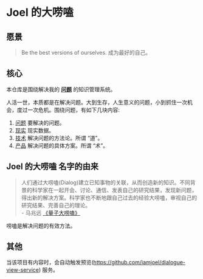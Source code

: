 # Joel 的大唠嗑
## 愿景
> Be the best versions of ourselves.
> 成为最好的自己。

## 核心
本仓库是围绕解决我的 **[问题](./content/problem/readme.md)** 的知识管理系统。

人活一世，本质都是在解决问题。大到生存，人生意义的问题，小到抓住一次机会，度过一次危机。围绕问题，有如下几块内容: 
1. [问题](./content/problem/readme.md) 要解决的问题。
1. [现实](./content/fact/readme.md) 现实数据。
1. [技术](./content/tech/readme.md) 解决问题的方法论。所谓 “道”。
1. [产品](./content/product/readme.md) 解决问题的具体方案。所谓 “术”。

## Joel 的大唠嗑 名字的由来
> 人们通过大唠嗑(Dialog)建立已知事物的关联，从而创造新的知识。不同背景的科学家在一起开会、讨论、通信、发表自己的研究结果，发现新问题，得出新的解决方案。科学家也不断地跟自己过去的经验大唠嗑，审视自己的研究结果、完善自己的理论。  
> \- 马兆远 [《量子大唠嗑》](./content/product/book/science/quantum-dialog.md)

唠嗑是解决问题的有效方法。

## 其他
当该项目有内容时，会自动触发预览(https://github.com/iamjoel/dialogue-view-service) 服务。
